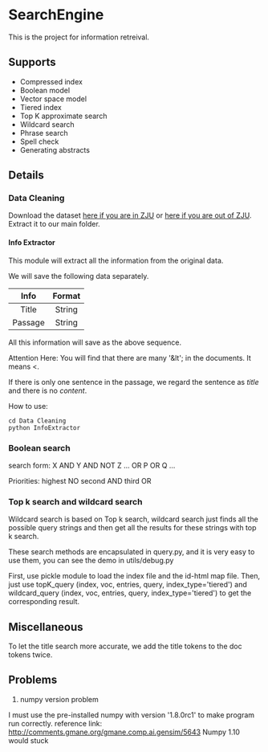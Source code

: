 # SearchEngine
This is the project for information retreival.

## Supports
* Compressed index
* Boolean model
* Vector space model
* Tiered index
* Top K approximate search
* Wildcard search
* Phrase search
* Spell check
* Generating abstracts

<!--
## Attention
分工
A. UI + 说明文档

B. 通配符查询
   Top K查询（7.1 节的内容）
   层次型索引

C. 短语查询
   同义词查询
   拼写矫正
-->   

<!--
So, you need to extract new tokens for position index.

2. Run buildIndex to build index first, then run main.py
-->

## Details
### Data Cleaning

Download the dataset [here if you are in ZJU](http://10.76.3.76/Reuters.rar) or [here if you are out of ZJU](http://o6y0thkyx.bkt.clouddn.com/Reuters.rar).
Extract it to our main folder.

#### Info Extractor
This module will extract all the information from the original data.

We will save the following data separately.

|Info|Format|
|:--:|:----:|
|Title|String|
|Passage|String|


All this information will save as the above sequence.


Attention Here: You will find that there are many '&lt'; in the documents. It means <.

If there is only one sentence in the passage, we regard the sentence as *title* and there is no *content*.

How to use:
```
cd Data Cleaning
python InfoExtractor
```

### Boolean search
search form:
X AND Y AND NOT Z ... OR P OR Q ...

Priorities:
highest NO
second AND
third OR

### Top k search and wildcard search

Wildcard search is based on Top k search, wildcard search just finds all the possible query strings and then get all the results for these strings with top k search.

These search methods are encapsulated in query.py, and it is very easy to use them, you can see the demo in utils/debug.py

First, use pickle module to load the index file and the id-html map file.
Then, just use topK_query (index, voc, entries, query, index_type='tiered') and wildcard_query (index, voc, entries, query, index_type='tiered') to get the corresponding result.

## Miscellaneous
To let the title search more accurate, we add the title tokens to the doc tokens twice.

## Problems

1. numpy version problem

I must use the pre-installed numpy with version '1.8.0rc1' to make program run correctly.
reference link: http://comments.gmane.org/gmane.comp.ai.gensim/5643
Numpy 1.10 would stuck

<!--
2. list_dir doesn't list file in a fixed way, so if we use integer to be document id, then we should build a map.
I strongly suggest we should use document name as document id.
(I think I solved it.)
-->

